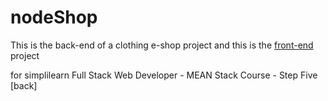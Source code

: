 # nodeShop

This is the back-end of a clothing e-shop project and this is the [front-end](https://github.com/Korota-21/angEshop) project




for simplilearn Full Stack Web Developer - MEAN Stack Course - Step Five [back]
